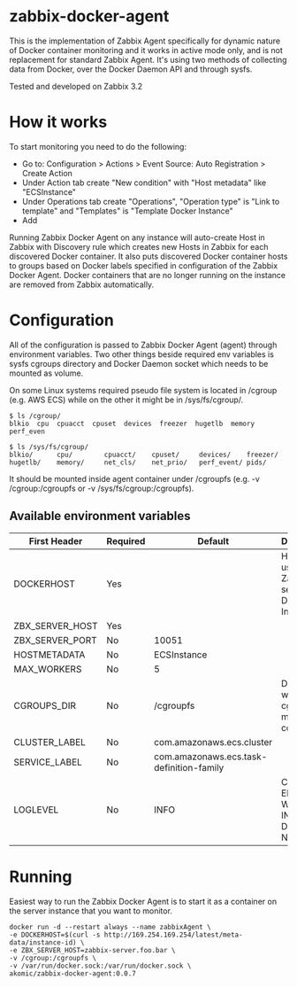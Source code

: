 # zabbix-docker-agent

This is the implementation of Zabbix Agent specifically for dynamic nature of Docker container monitoring and it works in active mode only,
and is not replacement for standard Zabbix Agent.
It's using two methods of collecting data from Docker, over the Docker Daemon API and through sysfs.

Tested and developed on Zabbix 3.2

# How it works

To start monitoring you need to do the following:

- Go to: Configuration > Actions > Event Source: Auto Registration > Create Action
- Under Action tab create "New condition" with "Host metadata" like "ECSInstance"
- Under Operations tab create "Operations", "Operation type" is "Link to template" and "Templates" is "Template Docker Instance"
- Add

Running Zabbix Docker Agent on any instance will auto-create Host in Zabbix with Discovery rule which creates new Hosts in Zabbix for each discovered Docker container.
It also puts discovered Docker container hosts to groups based on Docker labels specified in configuration of the Zabbix Docker Agent.
Docker containers that are no longer running on the instance are removed from Zabbix automatically.

# Configuration

All of the configuration is passed to Zabbix Docker Agent (agent) through environment variables.
Two other things beside required env variables is sysfs cgroups directory and Docker Daemon socket which needs to be mounted as volume.

On some Linux systems required pseudo file system is located in /cgroup (e.g. AWS ECS) while on the other it might be in /sys/fs/cgroup/.

```shell
$ ls /cgroup/
blkio  cpu  cpuacct  cpuset  devices  freezer  hugetlb  memory  perf_even
```

```shell
$ ls /sys/fs/cgroup/
blkio/      cpu/        cpuacct/    cpuset/     devices/    freezer/    hugetlb/    memory/     net_cls/    net_prio/   perf_event/ pids/
```

It should be mounted inside agent container under /cgroupfs (e.g. -v /cgroup:/cgroupfs or -v /sys/fs/cgroup:/cgroupfs).

## Available environment variables

| First Header    | Required | Default                                  | Description                                        |
| --------------- | -------- | ---------------------------------------- | -------------------------------------------------- |
| DOCKERHOST      | Yes      |                                          | Hostname used on Zabbix server for Docker Instance |
| ZBX_SERVER_HOST | Yes      |                                          |                                                    |
| ZBX_SERVER_PORT | No       | 10051                                    |                                                    |
| HOSTMETADATA    | No       | ECSInstance                              |                                                    |
| MAX_WORKERS     | No       | 5                                        |                                                    |
| CGROUPS_DIR     | No       | /cgroupfs                                | Directory where cgroup fs is mounted in container  |
| CLUSTER_LABEL   | No       | com.amazonaws.ecs.cluster                |                                                    |
| SERVICE_LABEL   | No       | com.amazonaws.ecs.task-definition-family |                                                    |
| LOGLEVEL        | No       | INFO                                     | CRITICAL, ERROR, WARNING, INFO, DEBUG, NOTSET      |

# Running

Easiest way to run the Zabbix Docker Agent is to start it as a container on the server instance that you want to monitor.

```shell
docker run -d --restart always --name zabbixAgent \
-e DOCKERHOST=$(curl -s http://169.254.169.254/latest/meta-data/instance-id) \
-e ZBX_SERVER_HOST=zabbix-server.foo.bar \
-v /cgroup:/cgroupfs \
-v /var/run/docker.sock:/var/run/docker.sock \
akomic/zabbix-docker-agent:0.0.7
```
